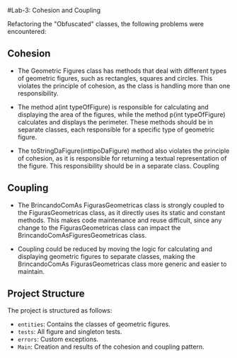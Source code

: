 #Lab-3: Cohesion and Coupling

Refactoring the "Obfuscated" classes, the following problems were encountered:

## Cohesion

- The Geometric Figures class has methods that deal with different types of geometric figures, such as rectangles, squares and circles. This violates the principle of cohesion, as the class is handling more than one responsibility.

- The method a(int typeOfFigure) is responsible for calculating and displaying the area of ​​the figures, while the method p(int typeOfFigure) calculates and displays the perimeter. These methods should be in separate classes, each responsible for a specific type of geometric figure.

- The toStringDaFigure(inttipoDaFigure) method also violates the principle of cohesion, as it is responsible for returning a textual representation of the figure. This responsibility should be in a separate class.
Coupling

## Coupling

- The BrincandoComAs FigurasGeometricas class is strongly coupled to the FigurasGeometricas class, as it directly uses its static and constant methods. This makes code maintenance and reuse difficult, since any change to the FigurasGeometricas class can impact the BrincandoComAsFiguresGeometricas class.

- Coupling could be reduced by moving the logic for calculating and displaying geometric figures to separate classes, making the BrincandoComAs FigurasGeometricas class more generic and easier to maintain.

## Project Structure

The project is structured as follows:

- `entities`: Contains the classes of geometric figures.
- `tests`: All figure and singleton tests.
- `errors`: Custom exceptions.
- `Main`: Creation and results of the cohesion and coupling pattern.